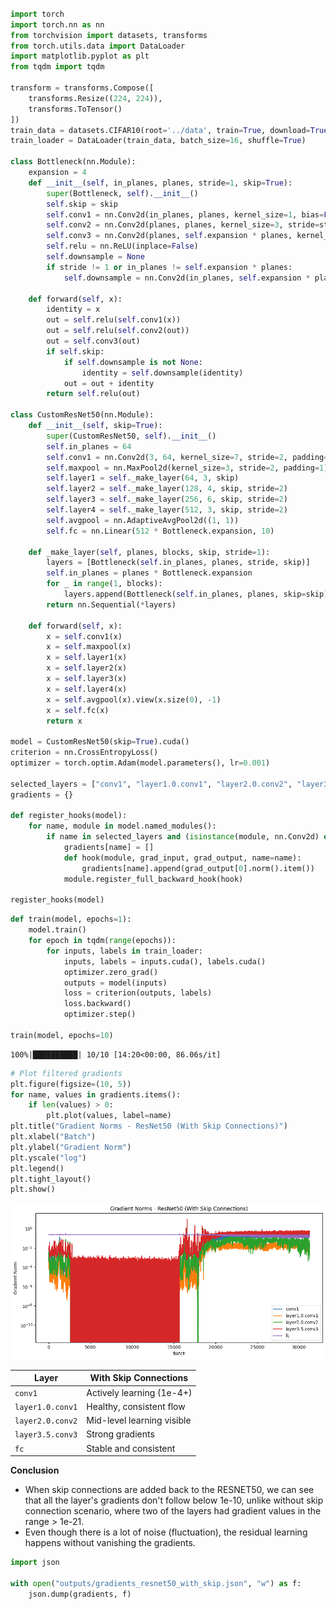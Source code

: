 ```python

import torch
import torch.nn as nn
from torchvision import datasets, transforms
from torch.utils.data import DataLoader
import matplotlib.pyplot as plt
from tqdm import tqdm

transform = transforms.Compose([
    transforms.Resize((224, 224)),
    transforms.ToTensor()
])
train_data = datasets.CIFAR10(root='../data', train=True, download=True, transform=transform)
train_loader = DataLoader(train_data, batch_size=16, shuffle=True)

class Bottleneck(nn.Module):
    expansion = 4
    def __init__(self, in_planes, planes, stride=1, skip=True):
        super(Bottleneck, self).__init__()
        self.skip = skip
        self.conv1 = nn.Conv2d(in_planes, planes, kernel_size=1, bias=False)
        self.conv2 = nn.Conv2d(planes, planes, kernel_size=3, stride=stride, padding=1, bias=False)
        self.conv3 = nn.Conv2d(planes, self.expansion * planes, kernel_size=1, bias=False)
        self.relu = nn.ReLU(inplace=False)
        self.downsample = None
        if stride != 1 or in_planes != self.expansion * planes:
            self.downsample = nn.Conv2d(in_planes, self.expansion * planes, kernel_size=1, stride=stride, bias=False)

    def forward(self, x):
        identity = x
        out = self.relu(self.conv1(x))
        out = self.relu(self.conv2(out))
        out = self.conv3(out)
        if self.skip:
            if self.downsample is not None:
                identity = self.downsample(identity)
            out = out + identity
        return self.relu(out)

class CustomResNet50(nn.Module):
    def __init__(self, skip=True):
        super(CustomResNet50, self).__init__()
        self.in_planes = 64
        self.conv1 = nn.Conv2d(3, 64, kernel_size=7, stride=2, padding=3, bias=False)
        self.maxpool = nn.MaxPool2d(kernel_size=3, stride=2, padding=1)
        self.layer1 = self._make_layer(64, 3, skip)
        self.layer2 = self._make_layer(128, 4, skip, stride=2)
        self.layer3 = self._make_layer(256, 6, skip, stride=2)
        self.layer4 = self._make_layer(512, 3, skip, stride=2)
        self.avgpool = nn.AdaptiveAvgPool2d((1, 1))
        self.fc = nn.Linear(512 * Bottleneck.expansion, 10)

    def _make_layer(self, planes, blocks, skip, stride=1):
        layers = [Bottleneck(self.in_planes, planes, stride, skip)]
        self.in_planes = planes * Bottleneck.expansion
        for _ in range(1, blocks):
            layers.append(Bottleneck(self.in_planes, planes, skip=skip))
        return nn.Sequential(*layers)

    def forward(self, x):
        x = self.conv1(x)
        x = self.maxpool(x)
        x = self.layer1(x)
        x = self.layer2(x)
        x = self.layer3(x)
        x = self.layer4(x)
        x = self.avgpool(x).view(x.size(0), -1)
        x = self.fc(x)
        return x

model = CustomResNet50(skip=True).cuda()
criterion = nn.CrossEntropyLoss()
optimizer = torch.optim.Adam(model.parameters(), lr=0.001)

selected_layers = ["conv1", "layer1.0.conv1", "layer2.0.conv2", "layer3.5.conv3", "fc"]
gradients = {}

def register_hooks(model):
    for name, module in model.named_modules():
        if name in selected_layers and (isinstance(module, nn.Conv2d) or isinstance(module, nn.Linear)):
            gradients[name] = []
            def hook(module, grad_input, grad_output, name=name):
                gradients[name].append(grad_output[0].norm().item())
            module.register_full_backward_hook(hook)

register_hooks(model)
```


```python
def train(model, epochs=1):
    model.train()
    for epoch in tqdm(range(epochs)):
        for inputs, labels in train_loader:
            inputs, labels = inputs.cuda(), labels.cuda()
            optimizer.zero_grad()
            outputs = model(inputs)
            loss = criterion(outputs, labels)
            loss.backward()
            optimizer.step()

train(model, epochs=10)
```

    100%|██████████| 10/10 [14:20<00:00, 86.06s/it]



```python
# Plot filtered gradients
plt.figure(figsize=(10, 5))
for name, values in gradients.items():
    if len(values) > 0:
        plt.plot(values, label=name)
plt.title("Gradient Norms - ResNet50 (With Skip Connections)")
plt.xlabel("Batch")
plt.ylabel("Gradient Norm")
plt.yscale("log")
plt.legend()
plt.tight_layout()
plt.show()
```


    
![png](assets/resnet50_with_skip_files/resnet50_with_skip_2_0.png)
    


| Layer            | With Skip Connections      | 
| ---------------- | -------------------------- |
| `conv1`          | Actively learning (1e-4+)  |
| `layer1.0.conv1` | Healthy, consistent flow   |
| `layer2.0.conv2` | Mid-level learning visible |
| `layer3.5.conv3` | Strong gradients           |
| `fc`             | Stable and consistent      |

**Conclusion**

- When skip connections are added back to the RESNET50, we can see that all the layer's gradients don't follow below 1e-10, unlike without skip connection scenario, where two of the layers had gradient values in the range > 1e-21.
- Even though there is a lot of noise (fluctuation), the residual learning happens without vanishing the gradients.


```python
import json

with open("outputs/gradients_resnet50_with_skip.json", "w") as f:
    json.dump(gradients, f)
```


```python

```
